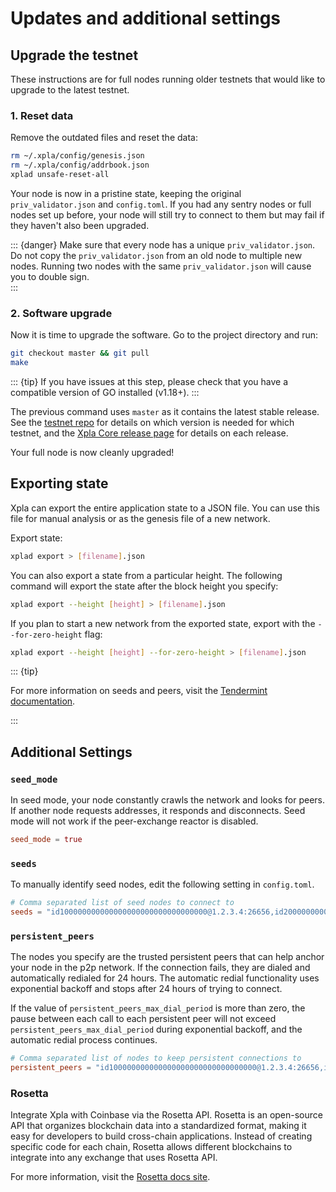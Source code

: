 # Updates and additional settings

## Upgrade the testnet

These instructions are for full nodes running older testnets that would like to upgrade to the latest testnet.

### 1. Reset data

Remove the outdated files and reset the data:

```bash
rm ~/.xpla/config/genesis.json
rm ~/.xpla/config/addrbook.json
xplad unsafe-reset-all
```

Your node is now in a pristine state, keeping the original `priv_validator.json` and `config.toml`. If you had any sentry nodes or full nodes set up before, your node will still try to connect to them but may fail if they haven't also been upgraded.

::: {danger}
Make sure that every node has a unique `priv_validator.json`. Do not copy the `priv_validator.json` from an old node to multiple new nodes. Running two nodes with the same `priv_validator.json` will cause you to double sign.  
:::

### 2. Software upgrade

Now it is time to upgrade the software. Go to the project directory and run:

```bash
git checkout master && git pull
make
```

::: {tip}
If you have issues at this step, please check that you have a compatible version of GO installed (v1.18+).
:::

The previous command uses `master` as it contains the latest stable release. See the [testnet repo](https://github.com/c2xdev/testnet) for details on which version is needed for which testnet, and the [Xpla Core release page](https://github.com/c2xdev/core/releases) for details on each release.

Your full node is now cleanly upgraded!

## Exporting state

Xpla can export the entire application state to a JSON file. You can use this file for manual analysis or as the genesis file of a new network.

Export state:

```bash
xplad export > [filename].json
```

You can also export a state from a particular height. The following command will export the state after the block height you specify:

```bash
xplad export --height [height] > [filename].json
```

If you plan to start a new network from the exported state, export with the `--for-zero-height` flag:

```bash
xplad export --height [height] --for-zero-height > [filename].json
```

::: {tip}

For more information on seeds and peers, visit the [Tendermint documentation](https://github.com/tendermint/tendermint/blob/master/docs/tendermint-core/using-tendermint.md#peers).

:::

## Additional Settings

### `seed_mode`

In seed mode, your node constantly crawls the network and looks for peers. If another node requests addresses, it responds and disconnects. Seed mode will not work if the peer-exchange reactor is disabled.

```toml
seed_mode = true
```

### `seeds`

To manually identify seed nodes, edit the following setting in `config.toml`.

```toml
# Comma separated list of seed nodes to connect to
seeds = "id100000000000000000000000000000000@1.2.3.4:26656,id200000000000000000000000000000000@2.3.4.5:4444"
```

### `persistent_peers`

The nodes you specify are the trusted persistent peers that can help anchor your node in the p2p network. If the connection fails, they are dialed and automatically redialed for 24 hours. The automatic redial functionality uses exponential backoff and stops after 24 hours of trying to connect.

If the value of `persistent_peers_max_dial_period` is more than zero, the pause between each call to each persistent peer will not exceed `persistent_peers_max_dial_period` during exponential backoff, and the automatic redial process continues.

```toml
# Comma separated list of nodes to keep persistent connections to
persistent_peers = "id100000000000000000000000000000000@1.2.3.4:26656,id200000000000000000000000000000000@2.3.4.5:26656"
```

### Rosetta

Integrate Xpla with Coinbase via the Rosetta API. Rosetta is an open-source API that organizes blockchain data into a standardized format, making it easy for developers to build cross-chain applications. Instead of creating specific code for each chain, Rosetta allows different blockchains to integrate into any exchange that uses Rosetta API.

For more information, visit the [Rosetta docs site](https://www.rosetta-api.org/docs/welcome.html).
